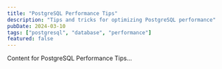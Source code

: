 ```yaml
---
title: "PostgreSQL Performance Tips"
description: "Tips and tricks for optimizing PostgreSQL performance"
pubDate: 2024-03-10
tags: ["postgresql", "database", "performance"]
featured: false
---
```


Content for PostgreSQL Performance Tips...